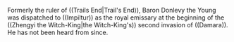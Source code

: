 Formerly the ruler of ((Trails End|Trail's End)), Baron Donlevy the Young was dispatched to ((Impiltur)) as the royal emissary at the beginning of the ((Zhengyi the Witch-King|the Witch-King's)) second invasion of ((Damara)).  He has not been heard from since.
